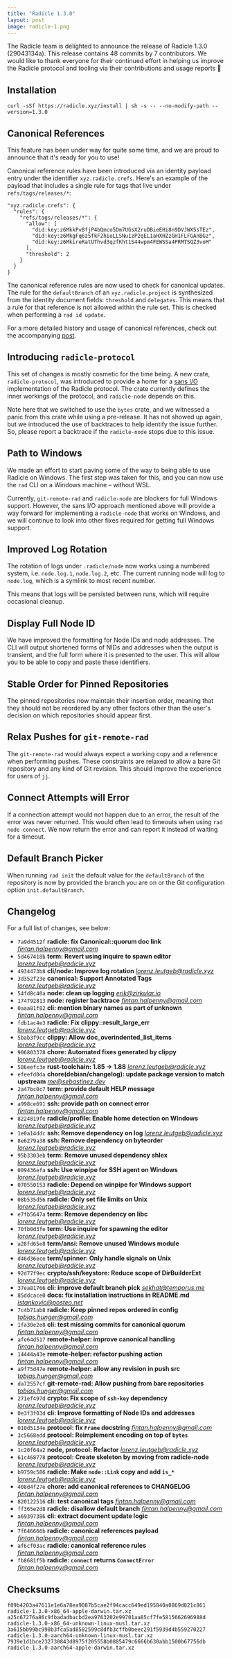 ```yaml
---
title: "Radicle 1.3.0"
layout: post
image: radicle-1.png
---
```


The Radicle team is delighted to announce the release of Radicle 1.3.0
(29043134a). This release contains 48 commits by 7 contributors. We would like
to thank everyone for their continued effort in helping us improve the Radicle
protocol and tooling via their contributions and usage reports 👾

## Installation

```
curl -sSf https://radicle.xyz/install | sh -s -- --no-modify-path --version=1.3.0
```

## Canonical References

This feature has been under way for quite some time, and we are proud to
announce that it's ready for you to use!

Canonical reference rules have been introduced via an identity payload entry
under the identifier `xyz.radicle.crefs`. Here's an example of the payload that
includes a single rule for tags that live under `refs/tags/releases/*`:

```
"xyz.radicle.crefs": {
  "rules": {
    "refs/tags/releases/*": {
      "allow": [
        "did:key:z6MkkPvBfjP4bQmco5Dm7UGsX2ruDBieEHi8n9DVJWX5sTEz",
        "did:key:z6MkgFq6z5fkF2hioLLSNu1zP2qEL1aHXHZzGH1FLFGAnBGz",
        "did:key:z6MkireRatUThvd3qzfKht1S44wpm4FEWSSa4PRMTSQZ3voM"
      ],
      "threshold": 2
    }
  }
}
```

The canonical reference rules are now used to check for canonical updates. The
rule for the `defaultBranch` of an `xyz.radicle.project` is synthesized from the
identity document fields: `threshold` and `delegates`. This means that a rule
for that reference is not allowed within the rule set. This is checked when
performing a `rad id update`.

For a more detailed history and usage of canonical references, check out the
accompanying [post](/2025/08/12/canonical-references.html).

## Introducing `radicle-protocol`

This set of changes is mostly cosmetic for the time being. A new crate,
`radicle-protocol`, was introduced to provide a home for a [sans I/O][sans-io]
implementation of the Radicle protocol. The crate currently defines the inner
workings of the protocol, and `radicle-node` depends on this.

Note here that we switched to use the `bytes` crate, and we witnessed a panic
from this crate while using a pre-release. It has not showed up again, but we
introduced the use of backtraces to help identify the issue further. So, please
report a backtrace if the `radicle-node` stops due to this issue.

## Path to Windows

We made an effort to start paving some of the way to being able to use Radicle
on Windows. The first step was taken for this, and you can now use the `rad` CLI
on a Windows machine – without WSL.

Currently, `git-remote-rad` and `radicle-node` are blockers for full Windows
support. However, the sans I/O approach mentioned above will provide a way
forward for implementing a `radicle-node` that works on Windows, and we will
continue to look into other fixes required for getting full Windows support.

## Improved Log Rotation

The rotation of logs under `.radicle/node` now works using a numbered system,
i.e. `node.log.1`, `node.log.2`, etc. The current running node will log to
`node.log`, which is a symlink to most recent number.

This means that logs will be persisted between runs, which will require
occasional cleanup.

## Display Full Node ID

We have improved the formatting for Node IDs and node addresses. The CLI
will output shortened forms of NIDs and addresses when the output is transient,
and the full form where it is presented to the user. This will allow you to be
able to copy and paste these identifiers.

## Stable Order for Pinned Repositories

The pinned repositories now maintain their insertion order, meaning that they
should not be reordered by any other factors other than the user's decision on
which repositories should appear first.

## Relax Pushes for `git-remote-rad`

The `git-remote-rad` would always expect a working copy and a reference when
performing pushes. These constraints are relaxed to allow a bare Git repository
and any kind of Git revision. This should improve the experience for users of
`jj`.

## Connect Attempts will Error

If a connection attempt would not happen due to an error, the result of the
error was never returned. This would often lead to timeouts when using `rad node
connect`. We now return the error and can report it instead of waiting for a
timeout.

## Default Branch Picker

When running `rad init` the default value for the `defaultBranch` of the
repository is now by provided the branch you are on or the Git configuration
option `init.defaultBranch`.

## Changelog

For a full list of changes, see below:

* `7a9d4512f` **radicle: fix Canonical::quorum doc link** *<fintan.halpenny@gmail.com>*
* `5d467418b` **term: Revert using inquire to spawn editor** *<lorenz.leutgeb@radicle.xyz>*
* `4934473b8` **cli/node: Improve log rotation** *<lorenz.leutgeb@radicle.xyz>*
* `3d352f23e` **canonical: Support Annotated Tags** *<lorenz.leutgeb@radicle.xyz>*
* `54fd8c40a` **node: clean up logging** *<erik@zirkular.io>*
* `174792813` **node: register backtrace** *<fintan.halpenny@gmail.com>*
* `0aaa81f82` **cli: mention binary names as part of unknown** *<fintan.halpenny@gmail.com>*
* `fdb1ac4e3` **radicle: Fix clippy::result_large_err** *<lorenz.leutgeb@radicle.xyz>*
* `5bab3f9cc` **clippy: Allow doc_overindented_list_items** *<lorenz.leutgeb@radicle.xyz>*
* `906803378` **chore: Automated fixes generated by clippy** *<lorenz.leutgeb@radicle.xyz>*
* `586eefc3e` **rust-toolchain: 1.85 → 1.88** *<lorenz.leutgeb@radicle.xyz>*
* `efeefd0da` **chore(debian/changelog): update package version to match upstream** *<me@sebastinez.dev>*
* `2a47bc0c7` **term: provide default HELP message** *<fintan.halpenny@gmail.com>*
* `a998ce691` **ssh: provide path on connect error** *<fintan.halpenny@gmail.com>*
* `8224819fe` **radicle/profile: Enable home detection on Windows** *<lorenz.leutgeb@radicle.xyz>*
* `1e0a14ddc` **ssh: Remove dependency on log** *<lorenz.leutgeb@radicle.xyz>*
* `8e6279a38` **ssh: Remove dependency on byteorder** *<lorenz.leutgeb@radicle.xyz>*
* `95b3303eb` **term: Remove unused dependency shlex** *<lorenz.leutgeb@radicle.xyz>*
* `009436efa` **ssh: Use winpipe for SSH agent on Windows** *<lorenz.leutgeb@radicle.xyz>*
* `070550153` **radicle: Depend on winpipe for Windows support** *<lorenz.leutgeb@radicle.xyz>*
* `08b535d56` **radicle: Only set file limits on Unix** *<lorenz.leutgeb@radicle.xyz>*
* `e7fb5647a` **term: Remove dependency on libc** *<lorenz.leutgeb@radicle.xyz>*
* `70fb0d3fe` **term: Use inquire for spawning the editor** *<lorenz.leutgeb@radicle.xyz>*
* `a28fd65e8` **term/ansi: Remove unused Windows module** *<lorenz.leutgeb@radicle.xyz>*
* `d46d36ece` **term/spinner: Only handle signals on Unix** *<lorenz.leutgeb@radicle.xyz>*
* `92d77f9ec` **crypto/ssh/keystore: Reduce scope of DirBuilderExt** *<lorenz.leutgeb@radicle.xyz>*
* `37ea81766` **cli: improve default branch pick** *<sekhat@temporus.me>*
* `85ddcace0` **docs: fix installation instructions in README.md** *<istankovic@posteo.net>*
* `7c4b71ab8` **radicle: Keep pinned repos ordered in config** *<tobias.hunger@gmail.com>*
* `1fa30e2e8` **cli: test missing commits for canonical quorum** *<fintan.halpenny@gmail.com>*
* `afe64d517` **remote-helper: improve canonical handling** *<fintan.halpenny@gmail.com>*
* `14444a43e` **remote-helper: refactor pushing action** *<fintan.halpenny@gmail.com>*
* `a9f75d47e` **remote-helper: allow any revision in push src** *<tobias.hunger@gmail.com>*
* `da72557cf` **git-remote-rad: Allow pushing from bare repositories** *<tobias.hunger@gmail.com>*
* `271ef497d` **crypto: Fix scope of `ssh-key` dependency** *<lorenz.leutgeb@radicle.xyz>*
* `0e3f3f03d` **cli: Improve formatting of Node IDs and addresses** *<lorenz.leutgeb@radicle.xyz>*
* `010d5134e` **protocol: fix `Frame` docstring** *<fintan.halpenny@gmail.com>*
* `3c5668edd` **protocol: Reimplement encoding on top of `bytes`** *<lorenz.leutgeb@radicle.xyz>*
* `1c20f64a2` **node, protocol: Refactor** *<lorenz.leutgeb@radicle.xyz>*
* `61c468778` **protocol: Create skeleton by moving from radicle-node** *<lorenz.leutgeb@radicle.xyz>*
* `b9759c586` **radicle: Make `node::Link` copy and add `is_*`** *<lorenz.leutgeb@radicle.xyz>*
* `408d4f27e` **chore: add canonical references to CHANGELOG** *<fintan.halpenny@gmail.com>*
* `820122516` **cli: test canonical tags** *<fintan.halpenny@gmail.com>*
* `ff365e2d8` **radicle: disallow default branch** *<fintan.halpenny@gmail.com>*
* `a69397386` **cli: extract document update logic** *<fintan.halpenny@gmail.com>*
* `7f646666b` **radicle: canonical references payload** *<fintan.halpenny@gmail.com>*
* `af6cf03ac` **radicle: canonical reference rules** *<fintan.halpenny@gmail.com>*
* `fb8681f5b` **radicle: `connect` returns `ConnectError`** *<fintan.halpenny@gmail.com>*

## Checksums

```
f09b4203a47611e1e6a78ea9087b5cae2f94cacc649ed195840a0869d821c861  radicle-1.3.0-x86_64-apple-darwin.tar.xz
a25c67276a86c9fbadadbacbd2ea9763202e99701aa85cf7fe5815662696988d  radicle-1.3.0-x86_64-unknown-linux-musl.tar.xz
3a615bb99bc998b3fca5ad8582599c8dfb3cffb0beec291f5939d4b559270227  radicle-1.3.0-aarch64-unknown-linux-musl.tar.xz
7939e1d1bce232730843d8975f205558b0885479c6666b630abb1500b67756db  radicle-1.3.0-aarch64-apple-darwin.tar.xz
```

[sans-io]: https://sans-io.readthedocs.io
